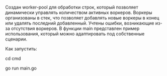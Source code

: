 Создан worker-pool для обработки строк, который позволяет динамически управлять количеством активных воркеров. Воркеры организованы в стек, что позволяет добавлять новые воркеры в конец или удалять последний добавленный. Учтены ошибки, возникающие из-за отсутствия воркеров. В функции main представлен пример использования, который можно адаптировать под собственные сценарии.

Как запустить: 

cd cmd

go run main.go